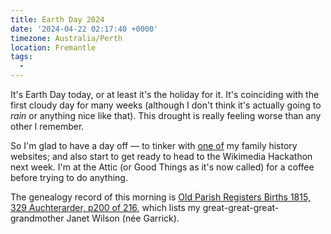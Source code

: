 ```yaml
---
title: Earth Day 2024
date: '2024-04-22 02:17:40 +0000'
timezone: Australia/Perth
location: Fremantle
tags:
  - 
---
```


It's Earth Day today, or at least it's the holiday for it.
It's coinciding with the first cloudy day for many weeks
(although I don't think it's actually going to *rain* or anything nice like that).
This drought is really feeling worse than any other I remember.

So I'm glad to have a day off — to tinker with [one of](https://hmwilson.archives.org.au) my family history websites;
and also start to get ready to head to the Wikimedia Hackathon next week.
I'm at the Attic (or Good Things as it's now called) for a coffee before trying to do anything.

The genealogy record of this morning is [Old Parish Registers Births 1815, 329 Auchterarder, p200 of 216](https://archive.org/details/opr-5816570),
which lists my great-great-great-grandmother Janet Wilson (née Garrick).
